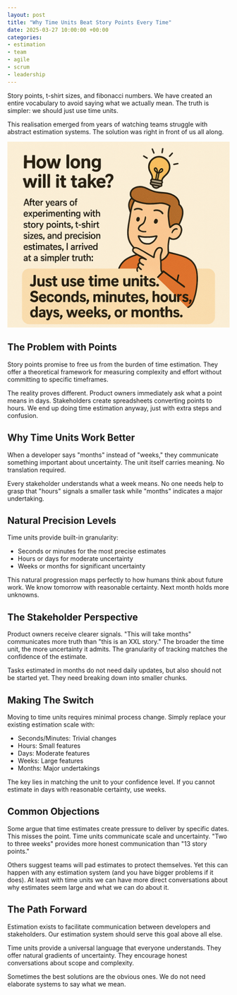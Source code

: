 ```yaml
---
layout: post
title: "Why Time Units Beat Story Points Every Time"
date: 2025-03-27 10:00:00 +00:00
categories:
- estimation
- team
- agile
- scrum
- leadership
---
```


Story points, t-shirt sizes, and fibonacci numbers. We have created an entire vocabulary to avoid saying what we actually mean. The truth is simpler: we should just use time units.

This realisation emerged from years of watching teams struggle with abstract estimation systems. The solution was right in front of us all along.

![Why time units beat story points](/assets/img/time-units.png)

<!--more-->

## The Problem with Points

Story points promise to free us from the burden of time estimation. They offer a theoretical framework for measuring complexity and effort without committing to specific timeframes. 

The reality proves different. Product owners immediately ask what a point means in days. Stakeholders create spreadsheets converting points to hours. We end up doing time estimation anyway, just with extra steps and confusion.

## Why Time Units Work Better

When a developer says "months" instead of "weeks," they communicate something important about uncertainty. The unit itself carries meaning. No translation required.

Every stakeholder understands what a week means. No one needs help to grasp that "hours" signals a smaller task while "months" indicates a major undertaking.

## Natural Precision Levels

Time units provide built-in granularity:
- Seconds or minutes for the most precise estimates
- Hours or days for moderate uncertainty
- Weeks or months for significant uncertainty

This natural progression maps perfectly to how humans think about future work. We know tomorrow with reasonable certainty. Next month holds more unknowns.

## The Stakeholder Perspective

Product owners receive clearer signals. "This will take months" communicates more truth than "this is an XXL story." The broader the time unit, the more uncertainty it admits. The granularity of tracking matches the confidence of the estimate.

Tasks estimated in months do not need daily updates, but also should not be started yet. They need breaking down into smaller chunks.

## Making The Switch

Moving to time units requires minimal process change. Simply replace your existing estimation scale with:
- Seconds/Minutes: Trivial changes
- Hours: Small features
- Days: Moderate features
- Weeks: Large features
- Months: Major undertakings

The key lies in matching the unit to your confidence level. If you cannot estimate in days with reasonable certainty, use weeks.

## Common Objections

Some argue that time estimates create pressure to deliver by specific dates. This misses the point. Time units communicate scale and uncertainty. "Two to three weeks" provides more honest communication than "13 story points."

Others suggest teams will pad estimates to protect themselves. Yet this can happen with any estimation system (and you have bigger problems if it does). At least with time units we can have more direct conversations about why estimates seem large and what we can do about it.

## The Path Forward

Estimation exists to facilitate communication between developers and stakeholders. Our estimation system should serve this goal above all else.

Time units provide a universal language that everyone understands. They offer natural gradients of uncertainty. They encourage honest conversations about scope and complexity.

Sometimes the best solutions are the obvious ones. We do not need elaborate systems to say what we mean.
